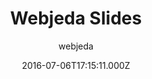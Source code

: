 ---
layout: JamstackTheme
title: Webjeda Slides
github: https://github.com/sharu725/slides
demo: https://webjeda.com/slides/
author: webjeda
ssg: Jekyll
date: 2016-07-06T17:15:11.000Z
description: A presentstion theme
stale: false
disabled: true
disabled_reason: demo url not found
---